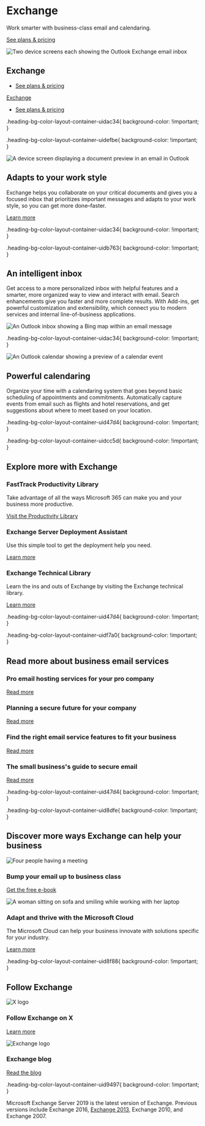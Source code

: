 # Exchange

Work smarter with business-class email and calendaring.

[See plans & pricing](https://www.microsoft.com/en-us/microsoft-365/exchange/compare-microsoft-exchange-online-plans)

 ![Two device screens each showing the Outlook Exchange email inbox](https://cdn-dynmedia-1.microsoft.com/is/image/microsoftcorp/ExchangeHero_2x_RE4gLlt-1?resMode=sharp2&op_usm=1.5,0.65,15,0&wid=2150&hei=1536&qlt=95&fmt=png-alpha&fit=constrain)

## Exchange

- [See plans & pricing](https://www.microsoft.com/en-us/microsoft-365/exchange/compare-microsoft-exchange-online-plans)
    

[Exchange](javascript:void\(0\))

- [See plans & pricing](https://www.microsoft.com/en-us/microsoft-365/exchange/compare-microsoft-exchange-online-plans)
    

.heading-bg-color-layout-container-uidac34{ background-color: !important; }

.heading-bg-color-layout-container-uidefbe{ background-color: !important; }

![A device screen displaying a document preview in an email in Outlook](https://cdn-dynmedia-1.microsoft.com/is/image/microsoftcorp/ExchangeBlade1_2x_RE2cbqG?resMode=sharp2&op_usm=1.5,0.65,15,0&wid=2087&hei=2087&qlt=100&fit=constrain)

## Adapts to your work style

Exchange helps you collaborate on your critical documents and gives you a focused inbox that prioritizes important messages and adapts to your work style, so you can get more done–faster.

[Learn more](https://www.microsoft.com/en-us/microsoft-365/business/business-email)

.heading-bg-color-layout-container-uidac34{ background-color: !important; }

.heading-bg-color-layout-container-uidb763{ background-color: !important; }

## An intelligent inbox

Get access to a more personalized inbox with helpful features and a smarter, more organized way to view and interact with email. Search enhancements give you faster and more complete results. With Add-ins, get powerful customization and extensibility, which connect you to modern services and internal line-of-business applications.

![An Outlook inbox showing a Bing map within an email message](https://cdn-dynmedia-1.microsoft.com/is/image/microsoftcorp/ExchangeBlade2_2x_RE2cbrG?resMode=sharp2&op_usm=1.5,0.65,15,0&wid=1985&hei=1350&qlt=95&fmt=png-alpha&fit=constrain)

.heading-bg-color-layout-container-uidac34{ background-color: !important; }

![An Outlook calendar showing a preview of a calendar event](https://cdn-dynmedia-1.microsoft.com/is/image/microsoftcorp/ExchangeBlade3_2x_RE2cbsv?resMode=sharp2&op_usm=1.5,0.65,15,0&wid=1985&hei=1350&qlt=75&fit=constrain)

## Powerful calendaring

Organize your time with a calendaring system that goes beyond basic scheduling of appointments and commitments. Automatically capture events from email such as flights and hotel reservations, and get suggestions about where to meet based on your location.

.heading-bg-color-layout-container-uid47d4{ background-color: !important; }

.heading-bg-color-layout-container-uidcc5d{ background-color: !important; }

## Explore more with Exchange

### FastTrack Productivity Library

Take advantage of all the ways Microsoft 365 can make you and your business more productive.

[Visit the Productivity Library](https://go.microsoft.com/fwlink/p/?LinkID=2134760&clcid=0x409&culture=en-us&country=us)

### Exchange Server Deployment Assistant

Use this simple tool to get the deployment help you need.

[Learn more](https://go.microsoft.com/fwlink/p/?LinkID=2091492&clcid=0x409&culture=en-us&country=us)

### Exchange Technical Library

Learn the ins and outs of Exchange by visiting the Exchange technical library.

[Learn more](https://go.microsoft.com/fwlink/p/?LinkID=865974&clcid=0x409&culture=en-us&country=us)

.heading-bg-color-layout-container-uid47d4{ background-color: !important; }

.heading-bg-color-layout-container-uidf7a0{ background-color: !important; }

## Read more about business email services

### Pro email hosting services for your pro company

[Read more](https://www.microsoft.com/en-us/microsoft-365/business-insights-ideas/resources/pro-email-hosting-services-for-your-pro-company)

### Planning a secure future for your company

[Read more](https://www.microsoft.com/en-us/microsoft-365/business-insights-ideas/resources/planning-a-secure-future-for-your-company)

### Find the right email service features to fit your business

[Read more](https://www.microsoft.com/en-us/microsoft-365/business-insights-ideas/resources/find-the-right-email-service-features-to-fit-your-business-needs)

### The small business's guide to secure email

[Read more](https://www.microsoft.com/en-us/microsoft-365/business-insights-ideas/resources/the-small-business-guide-to-secure-email)

.heading-bg-color-layout-container-uid47d4{ background-color: !important; }

.heading-bg-color-layout-container-uid8dfe{ background-color: !important; }

## Discover more ways Exchange can help your business

![Four people having a meeting ](https://cdn-dynmedia-1.microsoft.com/is/image/microsoftcorp/Image-Bump-your-email?resMode=sharp2&op_usm=1.5,0.65,15,0&wid=786&hei=443&qlt=85&fit=constrain)

### Bump your email up to business class

[Get the free e-book](https://go.microsoft.com/fwlink/p/?LinkID=723537&clcid=0x409&culture=en-us&country=us)

![A woman sitting on sofa and smiling while working with her laptop](https://cdn-dynmedia-1.microsoft.com/is/image/microsoftcorp/discover-feature_859x485_x2?resMode=sharp2&op_usm=1.5,0.65,15,0&wid=786&hei=443&qlt=85&fit=constrain)

### Adapt and thrive with the Microsoft Cloud

The Microsoft Cloud can help your business innovate with solutions specific for your industry.

[Learn more](https://www.microsoft.com/en-us/industry)

.heading-bg-color-layout-container-uid8f88{ background-color: !important; }

## Follow Exchange

![X logo](https://cdn-dynmedia-1.microsoft.com/is/image/microsoftcorp/Twitter-40?resMode=sharp2&op_usm=1.5,0.65,15,0&wid=40&hei=40&qlt=100&fmt=png-alpha&fit=constrain)

### Follow Exchange on X

[Learn more](https://go.microsoft.com/fwlink/p/?linkid=864792&clcid=0x409&culture=en-us&country=us)

![Exchange logo](https://cdn-dynmedia-1.microsoft.com/is/image/microsoftcorp/Exchange_80px_RE2mzwk?resMode=sharp2&op_usm=1.5,0.65,15,0&wid=40&hei=40&qlt=100&fmt=png-alpha&fit=constrain)

### Exchange blog

[Read the blog](https://go.microsoft.com/fwlink/p/?LinkID=509784&clcid=0x409&culture=en-us&country=us)

.heading-bg-color-layout-container-uid9497{ background-color: !important; }

Microsoft Exchange Server 2019 is the latest version of Exchange. Previous versions include Exchange 2016, [Exchange 2013](https://www.microsoft.com/en-us/microsoft-365/previous-versions/microsoft-exchange-2013), Exchange 2010, and Exchange 2007.